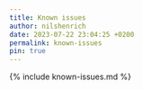 ```yaml
---
title: Known issues
author: nilshenrich
date: 2023-07-22 23:04:25 +0200
permalink: known-issues
pin: true
---
```


{% include known-issues.md %}
